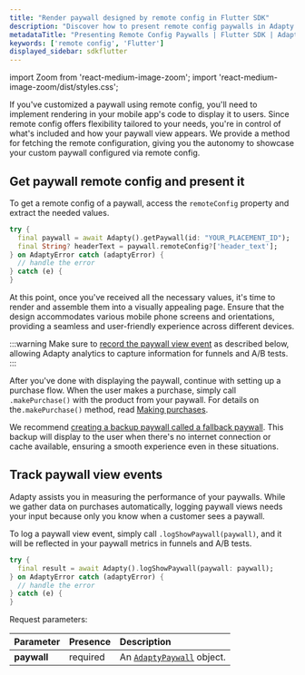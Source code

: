 ```yaml
---
title: "Render paywall designed by remote config in Flutter SDK"
description: "Discover how to present remote config paywalls in Adapty Flutter SDK to personalize user experience."
metadataTitle: "Presenting Remote Config Paywalls | Flutter SDK | Adapty Docs"
keywords: ['remote config', 'Flutter']
displayed_sidebar: sdkflutter
---
```


import Zoom from 'react-medium-image-zoom';
import 'react-medium-image-zoom/dist/styles.css';

If you've customized a paywall using remote config, you'll need to implement rendering in your mobile app's code to display it to users. Since remote config offers flexibility tailored to your needs, you're in control of what's included and how your paywall view appears. We provide a method for fetching the remote configuration, giving you the autonomy to showcase your custom paywall configured via remote config.

## Get paywall remote config and present it

To get a remote config of a paywall, access the `remoteConfig` property and extract the needed values.

```dart showLineNumbers
try {
  final paywall = await Adapty().getPaywall(id: "YOUR_PLACEMENT_ID");
  final String? headerText = paywall.remoteConfig?['header_text'];
} on AdaptyError catch (adaptyError) {
  // handle the error
} catch (e) {
}
```

At this point, once you've received all the necessary values, it's time to render and assemble them into a visually appealing page. Ensure that the design accommodates various mobile phone screens and orientations, providing a seamless and user-friendly experience across different devices.

:::warning
Make sure to [record the paywall view event](present-remote-config-paywalls-flutter#track-paywall-view-events) as described below, allowing Adapty analytics to capture information for funnels and A/B tests.
:::

After you've done with displaying the paywall, continue with setting up a purchase flow. When the user makes a purchase, simply call `.makePurchase()` with the product from your paywall. For details on the`.makePurchase()` method, read [Making purchases](flutter-making-purchases).

We recommend [creating a backup paywall called a fallback paywall](fallback-paywalls-flutter). This backup will display to the user when there's no internet connection or cache available, ensuring a smooth experience even in these situations. 

## Track paywall view events

Adapty assists you in measuring the performance of your paywalls. While we gather data on purchases automatically, logging paywall views needs your input because only you know when a customer sees a paywall. 

To log a paywall view event, simply call `.logShowPaywall(paywall)`, and it will be reflected in your paywall metrics in funnels and A/B tests.

```dart showLineNumbers
try {
  final result = await Adapty().logShowPaywall(paywall: paywall);
} on AdaptyError catch (adaptyError) {
  // handle the error
} catch (e) {
}
```

Request parameters:

| Parameter   | Presence | Description                                                |
| :---------- | :------- | :--------------------------------------------------------- |
| **paywall** | required | An [`AdaptyPaywall`](sdk-models-flutter#adaptypaywall) object. | 